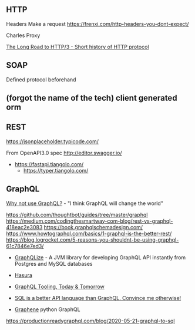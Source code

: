 HTTP
----

Headers
Make a request
https://frenxi.com/http-headers-you-dont-expect/


Charles Proxy

[The Long Road to HTTP/3 - Short history of HTTP protocol](https://scorpil.com/post/the-long-road-to-http3/)



SOAP
----
Defined protocol beforehand


(forgot the name of the tech) client generated orm
--------------------------------------------------



REST
----
https://jsonplaceholder.typicode.com/

From OpenAPI3.0 spec
http://editor.swagger.io/
* https://fastapi.tiangolo.com/
    * https://typer.tiangolo.com/


GraphQL
-------

[Why not use GraphQL?](https://wundergraph.com/blog/why_not_use_graphql) - "I think GraphQL will change the world"

https://github.com/thoughtbot/guides/tree/master/graphql
https://medium.com/codingthesmartway-com-blog/rest-vs-graphql-418eac2e3083
https://book.graphqlschemadesign.com/
https://www.howtographql.com/basics/1-graphql-is-the-better-rest/
https://blog.logrocket.com/5-reasons-you-shouldnt-be-using-graphql-61c7846e7ed3/

* [GraphQLize](https://www.graphqlize.org/) - A JVM library for developing GraphQL API instantly from Postgres and MySQL databases
* [Hasura](https://hasura.io/)

* [GraphQL Tooling, Today & Tomorrow](https://www.youtube.com/watch?v=JilN_PvQOqs)

* [SQL is a better API language than GraphQL. Convince me otherwise!](https://twitter.com/simonw/status/1250803209871847426)

* [Graphene](https://graphene-python.org/) python GraphQL

https://productionreadygraphql.com/blog/2020-05-21-graphql-to-sql
